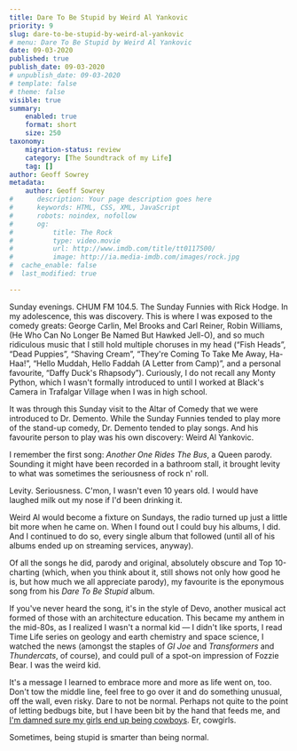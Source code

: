 ```yaml
---
title: Dare To Be Stupid by Weird Al Yankovic
priority: 9
slug: dare-to-be-stupid-by-weird-al-yankovic
# menu: Dare To Be Stupid by Weird Al Yankovic
date: 09-03-2020
published: true
publish_date: 09-03-2020
# unpublish_date: 09-03-2020
# template: false
# theme: false
visible: true
summary:
    enabled: true
    format: short
    size: 250
taxonomy:
    migration-status: review
    category: [The Soundtrack of my Life]
    tag: []
author: Geoff Sowrey
metadata:
    author: Geoff Sowrey
#      description: Your page description goes here
#      keywords: HTML, CSS, XML, JavaScript
#      robots: noindex, nofollow
#      og:
#          title: The Rock
#          type: video.movie
#          url: http://www.imdb.com/title/tt0117500/
#          image: http://ia.media-imdb.com/images/rock.jpg
#  cache_enable: false
#  last_modified: true

---
```


Sunday evenings. CHUM FM 104.5. The Sunday Funnies with Rick Hodge. In my adolescence, this was discovery. This is where I was exposed to the comedy greats: George Carlin, Mel Brooks and Carl Reiner, Robin Williams, (He Who Can No Longer Be Named But Hawked Jell-O), and so much ridiculous music that I still hold multiple choruses in my head (“Fish Heads”, “Dead Puppies”, “Shaving Cream”, “They're Coming To Take Me Away, Ha-Haa!”, “Hello Muddah, Hello Faddah (A Letter from Camp)”, and a personal favourite, “Daffy Duck's Rhapsody”). Curiously, I do not recall any Monty Python, which I wasn't formally introduced to until I worked at Black's Camera in Trafalgar Village when I was in high school.

It was through this Sunday visit to the Altar of Comedy that we were introduced to Dr. Demento. While the Sunday Funnies tended to play more of the stand-up comedy, Dr. Demento tended to play songs. And his favourite person to play was his own discovery: Weird Al Yankovic.

I remember the first song: *Another One Rides The Bus*, a Queen parody. Sounding it might have been recorded in a bathroom stall, it brought levity to what was sometimes the seriousness of rock n' roll.

Levity. Seriousness. C'mon, I wasn't even 10 years old. I would have laughed milk out my nose if I'd been drinking it.

Weird Al would become a fixture on Sundays, the radio turned up just a little bit more when he came on. When I found out I could buy his albums, I did. And I continued to do so, every single album that followed (until all of his albums ended up on streaming services, anyway).

Of all the songs he did, parody and original, absolutely obscure and Top 10-charting (which, when you think about it, still shows not only how good he is, but how much we all appreciate parody), my favourite is the eponymous song from his *Dare To Be Stupid* album.

If you've never heard the song, it's in the style of Devo, another musical act formed of those with an architecture education. This became my anthem in the mid-80s, as I realized I wasn't a normal kid — I didn't like sports, I read Time Life series on geology and earth chemistry and space science, I watched the news (amongst the staples of *GI Joe* and *Transformers* and *Thundercats*, of course), and could pull of a spot-on impression of Fozzie Bear. I was the weird kid.

It's a message I learned to embrace more and more as life went on, too. Don't tow the middle line, feel free to go over it and do something unusual, off the wall, even risky. Dare to not be normal. Perhaps not quite to the point of letting bedbugs bite, but I have been bit by the hand that feeds me, and [I'm damned sure my girls end up being cowboys](https://geoff.sowrey.org/2017/01/why-calling-people-cowboys-is-wrong/). Er, cowgirls.

Sometimes, being stupid is smarter than being normal.